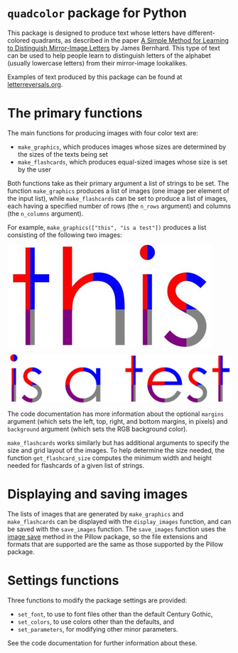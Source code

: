 # `quadcolor` package for Python

This package is designed to produce text whose letters have
different-colored quadrants, as described
in the paper
[A Simple Method for Learning to Distinguish Mirror-Image Letters](https://edarxiv.org/m7a92/)
by James Bernhard. This type of text can be used to help people
learn to distinguish letters of the alphabet (usually lowercase
letters) from their mirror-image lookalikes.

Examples of text produced by this package can be found at
[letterreversals.org](https://letterreversals.org).

# The primary functions
The main functions for producing images with four color text are:

- `make_graphics`, which produces images whose sizes are
   determined by the sizes of the texts being set
- `make_flashcards`, which produces equal-sized images whose
   size is set by the user

Both functions take as their primary argument a list of strings
to be set. The function `make_graphics` produces a list of
images (one image per element of the input list), while
`make_flashcards` can be set to produce a list of images,
each having a specified number of rows (the `n_rows` argument)
and columns (the `n_columns` argument).

For example, `make_graphics(["this", "is a test"])` produces a list
consisting of the following two images:

![this](/readme_images/readme_images-this.jpg)

![is a test](/readme_images/readme_images-isatest.jpg)

The code documentation has more information about the optional
`margins` argument (which sets the left, top, right, and bottom
margins, in pixels) and `background` argument (which sets the RGB
background color).

`make_flashcards` works similarly but has additional arguments
to specify the size and grid layout of the images. To help
determine the size needed, the function `get_flashcard_size`
computes the minimum width and height needed for flashcards of
a given list of strings.

# Displaying and saving images
The lists of images that are generated by `make_graphics` and
`make_flashcards` can be displayed with the `display_images`
function, and can be saved with the `save_images` function.
The `save_images` function uses the
[image save](https://pillow.readthedocs.io/en/stable/reference/Image.html#PIL.Image.Image.save)
method in the Pillow package, so the file extensions and formats
that are supported are the same as those supported by the Pillow
package.

# Settings functions
Three functions to modify the package settings are provided:

- `set_font`, to use to font files other than the
  default Century Gothic,
- `set_colors`, to use colors other than the defaults, and
- `set_parameters`, for modifying other minor parameters.

See the code documentation for further information about these.
